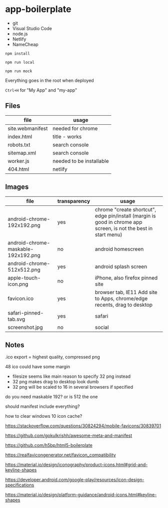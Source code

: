 # app-boilerplate

  * git
  * Visual Studio Code
  * node.js
  * Netlify
  * NameCheap

`npm install`

`npm run local`

`npm run mock`

Everything goes in the root when deployed

`Ctrl+H` for "My App" and "my-app"

## Files

file              | usage
---               | ---
site.webmanifest  | needed for chrome
index.html        | title - works
robots.txt        | search console
sitemap.xml       | search console
worker.js         | needed to be installable
404.html          | netlify

## Images

file                       | transparency | usage
---                        | ---          | ---
android-chrome-192x192.png | yes          | chrome "create shortcut", edge pin/install (margin is good in chrome app screen, is not the best in start menu)
android-chrome-maskable-192x192.png | no  | android homescreen
android-chrome-512x512.png | yes          | android splash screen
apple-touch-icon.png       | no           | iPhone, also firefox pinned site
favicon.ico                | yes          | browser tab, IE11 Add site to Apps, chrome/edge recents, drag to desktop
safari-pinned-tab.svg      | yes          | safari
screenshot.jpg             | no           | social

## Notes

.ico export = highest quality, compressed png

48 ico could have some margin

  * filesize seems like main reason to specify 32 png instead
  * 32 png makes drag to desktop look dumb
  * 32 png will be scaled to 16 in several browsers if specified

do you need maskable 192? or is 512 the one

should manifest include everything?

how to clear windows 10 icon cache?

https://stackoverflow.com/questions/30824294/mobile-favicons/30839701

https://github.com/gokulkrishh/awesome-meta-and-manifest

https://github.com/h5bp/html5-boilerplate

https://realfavicongenerator.net/favicon_compatibility

https://material.io/design/iconography/product-icons.html#grid-and-keyline-shapes

https://developer.android.com/google-play/resources/icon-design-specifications

https://material.io/design/platform-guidance/android-icons.html#keyline-shapes
